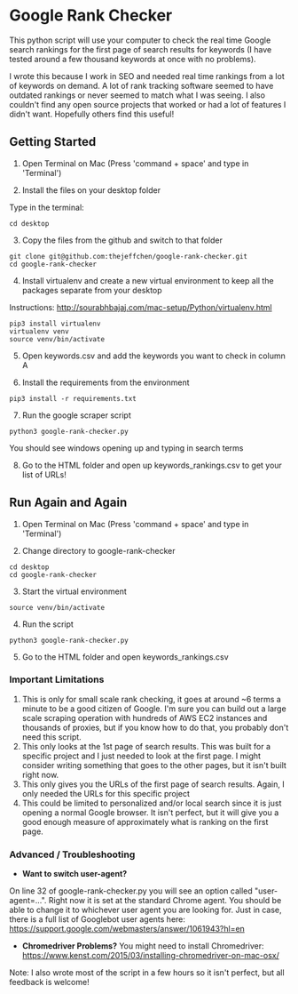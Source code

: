 # Google Rank Checker

This python script will use your computer to check the real time Google search rankings for the first page of search results for keywords (I have tested around a few thousand keywords at once with no problems).

I wrote this because I work in SEO and needed real time rankings from a lot of keywords on demand. A lot of rank tracking software seemed to have outdated rankings or never seemed to match what I was seeing. I also couldn't find any open source projects that worked or had a lot of features I didn't want. Hopefully others find this useful!

## Getting Started

1) Open Terminal on Mac (Press 'command + space' and type in 'Terminal')

2) Install the files on your desktop folder

Type in the terminal:

```
cd desktop
```

3) Copy the files from the github and switch to that folder
```
git clone git@github.com:thejeffchen/google-rank-checker.git
cd google-rank-checker
```

4) Install virtualenv and create a new virtual environment to keep all the packages separate from your desktop 

Instructions: http://sourabhbajaj.com/mac-setup/Python/virtualenv.html
```
pip3 install virtualenv
virtualenv venv
source venv/bin/activate
```

5) Open keywords.csv and add the keywords you want to check in column A

6) Install the requirements from the environment

```
pip3 install -r requirements.txt
```

7) Run the google scraper script
```
python3 google-rank-checker.py
```

You should see windows opening up and typing in search terms

8) Go to the HTML folder and open up keywords_rankings.csv to get your list of URLs!

## Run Again and Again

1) Open Terminal on Mac (Press 'command + space' and type in 'Terminal')

2) Change directory to google-rank-checker
```
cd desktop
cd google-rank-checker
```

3) Start the virtual environment
```
source venv/bin/activate
```

4) Run the script
```
python3 google-rank-checker.py
```

5) Go to the HTML folder and open keywords_rankings.csv

### Important Limitations
1) This is only for small scale rank checking, it goes at around ~6 terms a minute to be a good citizen of Google. I'm sure you can build out a large scale scraping operation with hundreds of AWS EC2 instances and thousands of proxies, but if you know how to do that, you probably don't need this script.
2) This only looks at the 1st page of search results. This was built for a specific project and I just needed to look at the first page. I might consider writing something that goes to the other pages, but it isn't built right now.
3) This only gives you the URLs of the first page of search results. Again, I only needed the URLs for this specific project
4) This could be limited to personalized and/or local search since it is just opening a normal Google browser. It isn't perfect, but it will give you a good enough measure of approximately what is ranking on the first page.

### Advanced / Troubleshooting
* **Want to switch user-agent?**

On line 32 of google-rank-checker.py you will see an option called "user-agent=...". Right now it is set at the standard Chrome agent. You should be able to change it to whichever user agent you are looking for. Just in case, there is a full list of Googlebot user agents here: https://support.google.com/webmasters/answer/1061943?hl=en

* **Chromedriver Problems?** You might need to install Chromedriver: 
https://www.kenst.com/2015/03/installing-chromedriver-on-mac-osx/

Note: I also wrote most of the script in a few hours so it isn't perfect, but all feedback is welcome!
